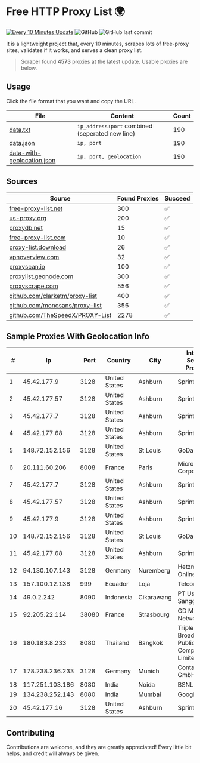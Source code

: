
# Free HTTP Proxy List 🌍

[![Every 10 Minutes Update](https://github.com/mertguvencli/http-proxy-list/actions/workflows/main.yml/badge.svg?branch=main)](https://github.com/mertguvencli/http-proxy-list/actions/workflows/main.yml)
![GitHub](https://img.shields.io/github/license/mertguvencli/http-proxy-list)
![GitHub last commit](https://img.shields.io/github/last-commit/mertguvencli/http-proxy-list)

It is a lightweight project that, every 10 minutes, scrapes lots of free-proxy sites, validates if it works, and serves a clean proxy list.


> Scraper found **4573** proxies at the latest update. Usable proxies are below.

## Usage

Click the file format that you want and copy the URL.


|File|Content|Count|
|----|-------|-----|
|[data.txt](https://raw.githubusercontent.com/mertguvencli/http-proxy-list/main/proxy-list/data.txt)|`ip_address:port` combined (seperated new line)|190|
|[data.json](https://raw.githubusercontent.com/mertguvencli/http-proxy-list/main/proxy-list/data.json)|`ip, port`|190|
|[data-with-geolocation.json](https://raw.githubusercontent.com/mertguvencli/http-proxy-list/main/proxy-list/data-with-geolocation.json)|`ip, port, geolocation`|190|

## Sources

|Source|Found Proxies|Succeed|
|------|-------------|-------|
|[free-proxy-list.net](https://free-proxy-list.net)|300|✅|
|[us-proxy.org](https://www.us-proxy.org)|200|✅|
|[proxydb.net](http://proxydb.net)|15|✅|
|[free-proxy-list.com](https://free-proxy-list.com/?page=&port=&type%5B%5D=http&type%5B%5D=https&up_time=0&search=Search)|10|✅|
|[proxy-list.download](https://www.proxy-list.download/HTTP)|26|✅|
|[vpnoverview.com](https://vpnoverview.com/privacy/anonymous-browsing/free-proxy-servers)|32|✅|
|[proxyscan.io](https://www.proxyscan.io)|100|✅|
|[proxylist.geonode.com](https://proxylist.geonode.com/api/proxy-list?limit=300&page=1&sort_by=lastChecked&sort_type=desc&protocols=http,https)|300|✅|
|[proxyscrape.com](https://api.proxyscrape.com/v2/?request=displayproxies&protocol=http&timeout=10000&country=all&ssl=all&anonymity=all)|556|✅|
|[github.com/clarketm/proxy-list](https://raw.githubusercontent.com/clarketm/proxy-list/master/proxy-list-raw.txt)|400|✅|
|[github.com/monosans/proxy-list](https://raw.githubusercontent.com/monosans/proxy-list/main/proxies/http.txt)|356|✅|
|[github.com/TheSpeedX/PROXY-List](https://raw.githubusercontent.com/TheSpeedX/PROXY-List/master/http.txt)|2278|✅|


## Sample Proxies With Geolocation Info

|#|Ip|Port|Country|City|Internet Service Provider|
|-|--|----|-------|----|-------------------------|
|1|45.42.177.9|3128|United States|Ashburn|Sprint|
|2|45.42.177.57|3128|United States|Ashburn|Sprint|
|3|45.42.177.7|3128|United States|Ashburn|Sprint|
|4|45.42.177.68|3128|United States|Ashburn|Sprint|
|5|148.72.152.156|3128|United States|St Louis|GoDaddy.com|
|6|20.111.60.206|8008|France|Paris|Microsoft Corporation|
|7|45.42.177.7|3128|United States|Ashburn|Sprint|
|8|45.42.177.57|3128|United States|Ashburn|Sprint|
|9|45.42.177.9|3128|United States|Ashburn|Sprint|
|10|148.72.152.156|3128|United States|St Louis|GoDaddy.com|
|11|45.42.177.68|3128|United States|Ashburn|Sprint|
|12|94.130.107.143|3128|Germany|Nuremberg|Hetzner Online GmbH|
|13|157.100.12.138|999|Ecuador|Loja|Telconet S.A|
|14|49.0.2.242|8090|Indonesia|Cikarawang|PT Usaha Adi Sanggoro|
|15|92.205.22.114|38080|France|Strasbourg|GD MASS Network|
|16|180.183.8.233|8080|Thailand|Bangkok|Triple T Broadband Public Company Limited|
|17|178.238.236.233|3128|Germany|Munich|Contabo GmbH|
|18|117.251.103.186|8080|India|Noida|BSNL Internet|
|19|134.238.252.143|8080|India|Mumbai|Google LLC|
|20|45.42.177.16|3128|United States|Ashburn|Sprint|



## Contributing

Contributions are welcome, and they are greatly appreciated! Every
little bit helps, and credit will always be given.

